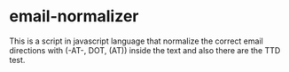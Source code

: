 email-normalizer
================
This is a script in javascript language that normalize the correct email directions with (-AT-, DOT, (AT)) inside the text
and also there are the TTD test. 
